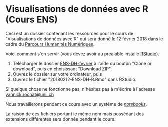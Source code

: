 # Visualisations de données avec R (Cours ENS)
Ceci est un dossier contenant les ressources pour le cours de "Visualisations de données avec R" qui sera donné le 12 février 2018 dans le cadre du [Parcours Humanités Numériques](https://www.facebook.com/phnens/photos/a.537612056631303.1073741828.537604699965372/570158210043354/?type=3&theater).

Voici comment s'en servir (vous devez avoir au préalable installé [RStudio](https://www.rstudio.com/products/rstudio/download/#download)).

1. Télécharger le dossier [ENS-DH-fevrier](https://github.com/yrochat/ENS-DH-fevrier) à l'aide du bouton "Clone or download", puis en choisissant "Download ZIP".
2. Ouvrez le dossier sur votre ordinateur, puis
3. Ouvrez le fichier "20180212-ENS-DH-R.Rmd" dans RStudio.

Si quelque chose ne fonctionne pas, n'hésitez pas à m'écrire à l'adresse yannick.rochat@unil.ch

Nous travaillerons pendant ce cours avec un système de [*notebooks*](https://en.wikipedia.org/wiki/Notebook_interface).

La raison de ces fichiers portant le même nom mais possédant des extensions différentes sera donnée pendant le cours.
